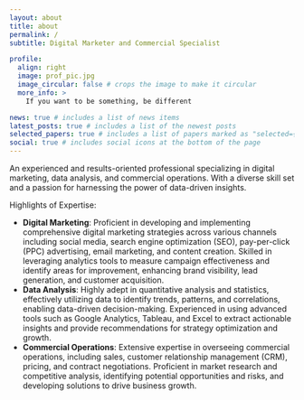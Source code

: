 ```yaml
---
layout: about
title: about
permalink: /
subtitle: Digital Marketer and Commercial Specialist

profile:
  align: right
  image: prof_pic.jpg
  image_circular: false # crops the image to make it circular
  more_info: >
    If you want to be something, be different

news: true # includes a list of news items
latest_posts: true # includes a list of the newest posts
selected_papers: true # includes a list of papers marked as "selected={true}"
social: true # includes social icons at the bottom of the page
---
```


An experienced and results-oriented professional specializing in digital marketing, data analysis, and commercial operations. With a diverse skill set and a passion for harnessing the power of data-driven insights.

Highlights of Expertise:

- <strong>Digital Marketing</strong>: Proficient in developing and implementing comprehensive digital marketing strategies across various channels including social media, search engine optimization (SEO), pay-per-click (PPC) advertising, email marketing, and content creation. Skilled in leveraging analytics tools to measure campaign effectiveness and identify areas for improvement, enhancing brand visibility, lead generation, and customer acquisition.
- <strong>Data Analysis</strong>: Highly adept in quantitative analysis and statistics, effectively utilizing data to identify trends, patterns, and correlations, enabling data-driven decision-making. Experienced in using advanced tools such as Google Analytics, Tableau, and Excel to extract actionable insights and provide recommendations for strategy optimization and growth.
- <strong>Commercial Operations</strong>: Extensive expertise in overseeing commercial operations, including sales, customer relationship management (CRM), pricing, and contract negotiations. Proficient in market research and competitive analysis, identifying potential opportunities and risks, and developing solutions to drive business growth.
